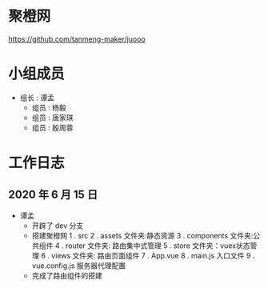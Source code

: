 # 聚橙网

https://github.com/tanmeng-maker/juooo

# 小组成员

- 组长 : 谭孟
  - 组员 : 杨毅
  - 组员 : 唐家琪
  - 组员 : 殷周蓉


# 工作日志

## 2020 年 6 月 15 日
- 谭孟
  - 开辟了 dev 分支
  - 搭建聚橙网
    1 . src
    2 . assets 文件夹:静态资源
    3 . components 文件夹:公共组件
    4 . router 文件夹: 路由集中式管理
    5 . store  文件夹：vuex状态管理
    6 . views 文件夹: 路由页面组件
    7 . App.vue
    8 . main.js 入口文件
    9 . vue.config.js 服务器代理配置
  - 完成了路由组件的搭建


